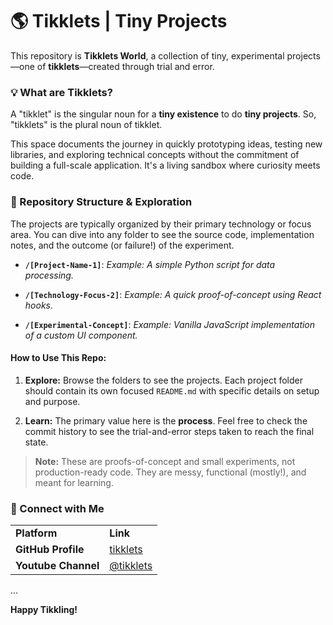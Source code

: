 # 🌎 Tikklets | Tiny Projects

This repository is **Tikklets World**, a collection of tiny, experimental projects—one of **tikklets**—created through trial and error.

### 💡 What are Tikklets?

A "tikklet" is the singular noun for a **tiny existence** to do **tiny projects**.
So, "tikklets" is the plural noun of tikklet.

This space documents the journey in quickly prototyping ideas, testing new libraries, and exploring technical concepts without the commitment of building a full-scale application. It's a living sandbox where curiosity meets code.

### 📂 Repository Structure & Exploration

The projects are typically organized by their primary technology or focus area. You can dive into any folder to see the source code, implementation notes, and the outcome (or failure!) of the experiment.

- **`/[Project-Name-1]`**: _Example: A simple Python script for data processing._
    
- **`/[Technology-Focus-2]`**: _Example: A quick proof-of-concept using React hooks._
    
- **`/[Experimental-Concept]`**: _Example: Vanilla JavaScript implementation of a custom UI component._
    

#### How to Use This Repo:

1. **Explore:** Browse the folders to see the projects. Each project folder should contain its own focused `README.md` with specific details on setup and purpose.
    
2. **Learn:** The primary value here is the **process**. Feel free to check the commit history to see the trial-and-error steps taken to reach the final state.
    

> **Note:** These are proofs-of-concept and small experiments, not production-ready code. They are messy, functional (mostly!), and meant for learning.

### 🔗 Connect with Me

|   |   |
|---|---|
|**Platform**|**Link**|
|**GitHub Profile**|[tikklets](https://github.com/tikklets)|
|**Youtube Channel**|[@tikklets](https://www.youtube.com/@tikklets)|

...

**Happy Tikkling!**
